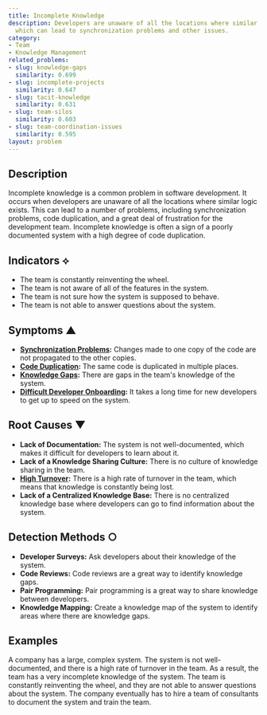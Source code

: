 ```yaml
---
title: Incomplete Knowledge
description: Developers are unaware of all the locations where similar logic exists,
  which can lead to synchronization problems and other issues.
category:
- Team
- Knowledge Management
related_problems:
- slug: knowledge-gaps
  similarity: 0.699
- slug: incomplete-projects
  similarity: 0.647
- slug: tacit-knowledge
  similarity: 0.631
- slug: team-silos
  similarity: 0.603
- slug: team-coordination-issues
  similarity: 0.595
layout: problem
---
```


## Description
Incomplete knowledge is a common problem in software development. It occurs when developers are unaware of all the locations where similar logic exists. This can lead to a number of problems, including synchronization problems, code duplication, and a great deal of frustration for the development team. Incomplete knowledge is often a sign of a poorly documented system with a high degree of code duplication.

## Indicators ⟡
- The team is constantly reinventing the wheel.
- The team is not aware of all of the features in the system.
- The team is not sure how the system is supposed to behave.
- The team is not able to answer questions about the system.

## Symptoms ▲
- **[Synchronization Problems](synchronization-problems.md):** Changes made to one copy of the code are not propagated to the other copies.
- **[Code Duplication](code-duplication.md):** The same code is duplicated in multiple places.
- **[Knowledge Gaps](knowledge-gaps.md):** There are gaps in the team's knowledge of the system.
- **[Difficult Developer Onboarding](difficult-developer-onboarding.md):** It takes a long time for new developers to get up to speed on the system.

## Root Causes ▼
- **Lack of Documentation:** The system is not well-documented, which makes it difficult for developers to learn about it.
- **Lack of a Knowledge Sharing Culture:** There is no culture of knowledge sharing in the team.
- **[High Turnover](high-turnover.md):** There is a high rate of turnover in the team, which means that knowledge is constantly being lost.
- **Lack of a Centralized Knowledge Base:** There is no centralized knowledge base where developers can go to find information about the system.

## Detection Methods ○
- **Developer Surveys:** Ask developers about their knowledge of the system.
- **Code Reviews:** Code reviews are a great way to identify knowledge gaps.
- **Pair Programming:** Pair programming is a great way to share knowledge between developers.
- **Knowledge Mapping:** Create a knowledge map of the system to identify areas where there are knowledge gaps.

## Examples
A company has a large, complex system. The system is not well-documented, and there is a high rate of turnover in the team. As a result, the team has a very incomplete knowledge of the system. The team is constantly reinventing the wheel, and they are not able to answer questions about the system. The company eventually has to hire a team of consultants to document the system and train the team.

